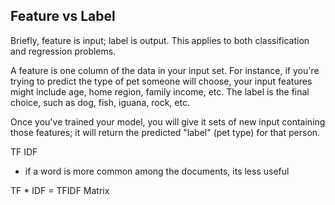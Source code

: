 ## Feature vs Label
Briefly, feature is input; label is output. 
This applies to both classification and regression problems.

A feature is one column of the data in your input set. 
For instance, if you're trying to predict the type of pet 
someone will choose, your input features might include age, 
home region, family income, etc. The label is the final 
choice, such as dog, fish, iguana, rock, etc.

Once you've trained your model, you will give it sets 
of new input containing those features; it will return
 the predicted "label" (pet type) for that person. 

TF
 IDF
 - if a word is more common among the documents, its less useful

TF * IDF    = TFIDF Matrix

